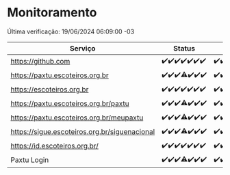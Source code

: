 # Monitoramento

Última verificação: 19/06/2024 06:09:00 -03

|Serviço|Status|Últimas 24h|
|---|---|---|
|https://github.com|<span title="2024-06-12: OK=24">✔️</span><span title="2024-06-13: OK=24">✔️</span><span title="2024-06-14: OK=24">✔️</span><span title="2024-06-15: OK=24">✔️</span><span title="2024-06-16: OK=24">✔️</span><span title="2024-06-17: OK=24">✔️</span><span title="2024-06-18: OK=10">✔️</span>|<span title="18/06/2024 07:07:00 -03 : 200">✔️</span><span title="18/06/2024 08:05:00 -03 : 200">✔️</span><span title="18/06/2024 09:12:00 -03 : 200">✔️</span><span title="18/06/2024 10:10:00 -03 : 200">✔️</span><span title="18/06/2024 11:06:00 -03 : 200">✔️</span><span title="18/06/2024 12:07:00 -03 : 200">✔️</span><span title="18/06/2024 13:08:00 -03 : 200">✔️</span><span title="18/06/2024 14:06:00 -03 : 200">✔️</span><span title="18/06/2024 15:09:00 -03 : 200">✔️</span><span title="18/06/2024 16:05:00 -03 : 200">✔️</span><span title="18/06/2024 17:08:00 -03 : 200">✔️</span><span title="18/06/2024 18:06:00 -03 : 200">✔️</span><span title="18/06/2024 19:06:00 -03 : 200">✔️</span><span title="18/06/2024 20:07:00 -03 : 200">✔️</span><span title="18/06/2024 21:33:00 -03 : 200">✔️</span><span title="18/06/2024 22:54:00 -03 : 200">✔️</span><span title="18/06/2024 23:26:00 -03 : 200">✔️</span><span title="19/06/2024 00:08:00 -03 : 200">✔️</span><span title="19/06/2024 01:09:00 -03 : 200">✔️</span><span title="19/06/2024 02:07:00 -03 : 200">✔️</span><span title="19/06/2024 03:10:00 -03 : 200">✔️</span><span title="19/06/2024 04:06:00 -03 : 200">✔️</span><span title="19/06/2024 05:09:00 -03 : 200">✔️</span><span title="19/06/2024 06:09:00 -03 : 200">✔️</span>|
|https://paxtu.escoteiros.org.br|<span title="2024-06-12: OK=24">✔️</span><span title="2024-06-13: OK=24">✔️</span><span title="2024-06-14: OK=24">✔️</span><span title="2024-06-15: OK=23, Falhas=1">⚠️</span><span title="2024-06-16: OK=24">✔️</span><span title="2024-06-17: OK=24">✔️</span><span title="2024-06-18: OK=10">✔️</span>|<span title="18/06/2024 07:07:00 -03 : 200">✔️</span><span title="18/06/2024 08:05:00 -03 : 200">✔️</span><span title="18/06/2024 09:12:00 -03 : 200">✔️</span><span title="18/06/2024 10:10:00 -03 : 200">✔️</span><span title="18/06/2024 11:06:00 -03 : 200">✔️</span><span title="18/06/2024 12:07:00 -03 : 200">✔️</span><span title="18/06/2024 13:08:00 -03 : 200">✔️</span><span title="18/06/2024 14:06:00 -03 : 200">✔️</span><span title="18/06/2024 15:09:00 -03 : 200">✔️</span><span title="18/06/2024 16:05:00 -03 : 200">✔️</span><span title="18/06/2024 17:08:00 -03 : 200">✔️</span><span title="18/06/2024 18:06:00 -03 : 200">✔️</span><span title="18/06/2024 19:06:00 -03 : 200">✔️</span><span title="18/06/2024 20:07:00 -03 : 200">✔️</span><span title="18/06/2024 21:33:00 -03 : 200">✔️</span><span title="18/06/2024 22:54:00 -03 : 200">✔️</span><span title="18/06/2024 23:26:00 -03 : 200">✔️</span><span title="19/06/2024 00:08:00 -03 : 200">✔️</span><span title="19/06/2024 01:09:00 -03 : 200">✔️</span><span title="19/06/2024 02:07:00 -03 : 200">✔️</span><span title="19/06/2024 03:10:00 -03 : 200">✔️</span><span title="19/06/2024 04:06:00 -03 : 200">✔️</span><span title="19/06/2024 05:09:00 -03 : 200">✔️</span><span title="19/06/2024 06:09:00 -03 : 200">✔️</span>|
|https://escoteiros.org.br|<span title="2024-06-12: OK=24">✔️</span><span title="2024-06-13: OK=24">✔️</span><span title="2024-06-14: OK=24">✔️</span><span title="2024-06-15: OK=24">✔️</span><span title="2024-06-16: OK=24">✔️</span><span title="2024-06-17: OK=24">✔️</span><span title="2024-06-18: OK=10">✔️</span>|<span title="18/06/2024 07:07:00 -03 : 200">✔️</span><span title="18/06/2024 08:05:00 -03 : 200">✔️</span><span title="18/06/2024 09:12:00 -03 : 200">✔️</span><span title="18/06/2024 10:10:00 -03 : 200">✔️</span><span title="18/06/2024 11:06:00 -03 : 200">✔️</span><span title="18/06/2024 12:07:00 -03 : 200">✔️</span><span title="18/06/2024 13:08:00 -03 : 200">✔️</span><span title="18/06/2024 14:06:00 -03 : 200">✔️</span><span title="18/06/2024 15:10:00 -03 : 200">✔️</span><span title="18/06/2024 16:05:00 -03 : 200">✔️</span><span title="18/06/2024 17:08:00 -03 : 200">✔️</span><span title="18/06/2024 18:06:00 -03 : 200">✔️</span><span title="18/06/2024 19:06:00 -03 : 200">✔️</span><span title="18/06/2024 20:07:00 -03 : 200">✔️</span><span title="18/06/2024 21:33:00 -03 : 200">✔️</span><span title="18/06/2024 22:54:00 -03 : 200">✔️</span><span title="18/06/2024 23:26:00 -03 : 200">✔️</span><span title="19/06/2024 00:08:00 -03 : 200">✔️</span><span title="19/06/2024 01:09:00 -03 : 200">✔️</span><span title="19/06/2024 02:07:00 -03 : 200">✔️</span><span title="19/06/2024 03:10:00 -03 : 200">✔️</span><span title="19/06/2024 04:06:00 -03 : 200">✔️</span><span title="19/06/2024 05:09:00 -03 : 200">✔️</span><span title="19/06/2024 06:09:00 -03 : 200">✔️</span>|
|https://paxtu.escoteiros.org.br/paxtu|<span title="2024-06-12: OK=24">✔️</span><span title="2024-06-13: OK=24">✔️</span><span title="2024-06-14: OK=24">✔️</span><span title="2024-06-15: OK=23, Falhas=1">⚠️</span><span title="2024-06-16: OK=24">✔️</span><span title="2024-06-17: OK=24">✔️</span><span title="2024-06-18: OK=10">✔️</span>|<span title="18/06/2024 07:07:00 -03 : 200">✔️</span><span title="18/06/2024 08:05:00 -03 : 200">✔️</span><span title="18/06/2024 09:13:00 -03 : 200">✔️</span><span title="18/06/2024 10:10:00 -03 : 200">✔️</span><span title="18/06/2024 11:06:00 -03 : 200">✔️</span><span title="18/06/2024 12:07:00 -03 : 200">✔️</span><span title="18/06/2024 13:08:00 -03 : 200">✔️</span><span title="18/06/2024 14:06:00 -03 : 200">✔️</span><span title="18/06/2024 15:10:00 -03 : 200">✔️</span><span title="18/06/2024 16:05:00 -03 : 200">✔️</span><span title="18/06/2024 17:08:00 -03 : 200">✔️</span><span title="18/06/2024 18:06:00 -03 : 200">✔️</span><span title="18/06/2024 19:06:00 -03 : 200">✔️</span><span title="18/06/2024 20:07:00 -03 : 200">✔️</span><span title="18/06/2024 21:33:00 -03 : 200">✔️</span><span title="18/06/2024 22:54:00 -03 : 200">✔️</span><span title="18/06/2024 23:26:00 -03 : 200">✔️</span><span title="19/06/2024 00:08:00 -03 : 200">✔️</span><span title="19/06/2024 01:09:00 -03 : 200">✔️</span><span title="19/06/2024 02:07:00 -03 : 200">✔️</span><span title="19/06/2024 03:10:00 -03 : 200">✔️</span><span title="19/06/2024 04:06:00 -03 : 200">✔️</span><span title="19/06/2024 05:09:00 -03 : 200">✔️</span><span title="19/06/2024 06:09:00 -03 : 200">✔️</span>|
|https://paxtu.escoteiros.org.br/meupaxtu|<span title="2024-06-12: OK=24">✔️</span><span title="2024-06-13: OK=24">✔️</span><span title="2024-06-14: OK=24">✔️</span><span title="2024-06-15: OK=23, Falhas=1">⚠️</span><span title="2024-06-16: OK=24">✔️</span><span title="2024-06-17: OK=24">✔️</span><span title="2024-06-18: OK=10">✔️</span>|<span title="18/06/2024 07:07:00 -03 : 200">✔️</span><span title="18/06/2024 08:05:00 -03 : 200">✔️</span><span title="18/06/2024 09:13:00 -03 : 200">✔️</span><span title="18/06/2024 10:10:00 -03 : 200">✔️</span><span title="18/06/2024 11:06:00 -03 : 200">✔️</span><span title="18/06/2024 12:07:00 -03 : 200">✔️</span><span title="18/06/2024 13:08:00 -03 : 200">✔️</span><span title="18/06/2024 14:06:00 -03 : 200">✔️</span><span title="18/06/2024 15:10:00 -03 : 200">✔️</span><span title="18/06/2024 16:05:00 -03 : 200">✔️</span><span title="18/06/2024 17:08:00 -03 : 200">✔️</span><span title="18/06/2024 18:06:00 -03 : 200">✔️</span><span title="18/06/2024 19:06:00 -03 : 200">✔️</span><span title="18/06/2024 20:07:00 -03 : 200">✔️</span><span title="18/06/2024 21:33:00 -03 : 200">✔️</span><span title="18/06/2024 22:54:00 -03 : 200">✔️</span><span title="18/06/2024 23:26:00 -03 : 200">✔️</span><span title="19/06/2024 00:08:00 -03 : 200">✔️</span><span title="19/06/2024 01:09:00 -03 : 200">✔️</span><span title="19/06/2024 02:07:00 -03 : 200">✔️</span><span title="19/06/2024 03:10:00 -03 : 200">✔️</span><span title="19/06/2024 04:06:00 -03 : 200">✔️</span><span title="19/06/2024 05:09:00 -03 : 200">✔️</span><span title="19/06/2024 06:09:00 -03 : 200">✔️</span>|
|https://sigue.escoteiros.org.br/siguenacional|<span title="2024-06-12: OK=24">✔️</span><span title="2024-06-13: OK=24">✔️</span><span title="2024-06-14: OK=24">✔️</span><span title="2024-06-15: OK=23, Falhas=1">⚠️</span><span title="2024-06-16: OK=24">✔️</span><span title="2024-06-17: OK=24">✔️</span><span title="2024-06-18: OK=10">✔️</span>|<span title="18/06/2024 07:07:00 -03 : 200">✔️</span><span title="18/06/2024 08:05:00 -03 : 200">✔️</span><span title="18/06/2024 09:13:00 -03 : 200">✔️</span><span title="18/06/2024 10:10:00 -03 : 200">✔️</span><span title="18/06/2024 11:06:00 -03 : 200">✔️</span><span title="18/06/2024 12:07:00 -03 : 200">✔️</span><span title="18/06/2024 13:08:00 -03 : 200">✔️</span><span title="18/06/2024 14:06:00 -03 : 200">✔️</span><span title="18/06/2024 15:10:00 -03 : 200">✔️</span><span title="18/06/2024 16:05:00 -03 : 200">✔️</span><span title="18/06/2024 17:08:00 -03 : 200">✔️</span><span title="18/06/2024 18:06:00 -03 : 200">✔️</span><span title="18/06/2024 19:06:00 -03 : 200">✔️</span><span title="18/06/2024 20:07:00 -03 : 200">✔️</span><span title="18/06/2024 21:33:00 -03 : 200">✔️</span><span title="18/06/2024 22:54:00 -03 : 200">✔️</span><span title="18/06/2024 23:26:00 -03 : 200">✔️</span><span title="19/06/2024 00:08:00 -03 : 200">✔️</span><span title="19/06/2024 01:09:00 -03 : 200">✔️</span><span title="19/06/2024 02:07:00 -03 : 200">✔️</span><span title="19/06/2024 03:10:00 -03 : 200">✔️</span><span title="19/06/2024 04:07:00 -03 : 200">✔️</span><span title="19/06/2024 05:09:00 -03 : 200">✔️</span><span title="19/06/2024 06:09:00 -03 : 200">✔️</span>|
|https://id.escoteiros.org.br/|<span title="2024-06-12: OK=24">✔️</span><span title="2024-06-13: OK=24">✔️</span><span title="2024-06-14: OK=24">✔️</span><span title="2024-06-15: OK=24">✔️</span><span title="2024-06-16: OK=24">✔️</span><span title="2024-06-17: OK=24">✔️</span><span title="2024-06-18: OK=10">✔️</span>|<span title="18/06/2024 07:07:00 -03 : 200">✔️</span><span title="18/06/2024 08:05:00 -03 : 200">✔️</span><span title="18/06/2024 09:13:00 -03 : 200">✔️</span><span title="18/06/2024 10:10:00 -03 : 200">✔️</span><span title="18/06/2024 11:06:00 -03 : 200">✔️</span><span title="18/06/2024 12:07:00 -03 : 200">✔️</span><span title="18/06/2024 13:08:00 -03 : 200">✔️</span><span title="18/06/2024 14:06:00 -03 : 200">✔️</span><span title="18/06/2024 15:10:00 -03 : 200">✔️</span><span title="18/06/2024 16:05:00 -03 : 200">✔️</span><span title="18/06/2024 17:08:00 -03 : 200">✔️</span><span title="18/06/2024 18:06:00 -03 : 200">✔️</span><span title="18/06/2024 19:06:00 -03 : 200">✔️</span><span title="18/06/2024 20:07:00 -03 : 200">✔️</span><span title="18/06/2024 21:33:00 -03 : 200">✔️</span><span title="18/06/2024 22:54:00 -03 : 200">✔️</span><span title="18/06/2024 23:26:00 -03 : 200">✔️</span><span title="19/06/2024 00:08:00 -03 : 200">✔️</span><span title="19/06/2024 01:09:00 -03 : 200">✔️</span><span title="19/06/2024 02:07:00 -03 : 200">✔️</span><span title="19/06/2024 03:10:00 -03 : 200">✔️</span><span title="19/06/2024 04:07:00 -03 : 200">✔️</span><span title="19/06/2024 05:09:00 -03 : 200">✔️</span><span title="19/06/2024 06:09:00 -03 : 200">✔️</span>|
|Paxtu Login|<span title="2024-06-12: OK=24">✔️</span><span title="2024-06-13: OK=24">✔️</span><span title="2024-06-14: OK=24">✔️</span><span title="2024-06-15: OK=23, Falhas=1">⚠️</span><span title="2024-06-16: OK=24">✔️</span><span title="2024-06-17: OK=24">✔️</span><span title="2024-06-18: OK=10">✔️</span>|<span title="18/06/2024 07:07:00 -03 : 200">✔️</span><span title="18/06/2024 08:05:00 -03 : 200">✔️</span><span title="18/06/2024 09:13:00 -03 : 200">✔️</span><span title="18/06/2024 10:10:00 -03 : 200">✔️</span><span title="18/06/2024 11:06:00 -03 : 200">✔️</span><span title="18/06/2024 12:07:00 -03 : 200">✔️</span><span title="18/06/2024 13:08:00 -03 : 200">✔️</span><span title="18/06/2024 14:06:00 -03 : 200">✔️</span><span title="18/06/2024 15:10:00 -03 : 200">✔️</span><span title="18/06/2024 16:05:00 -03 : 200">✔️</span><span title="18/06/2024 17:08:00 -03 : 200">✔️</span><span title="18/06/2024 18:06:00 -03 : 200">✔️</span><span title="18/06/2024 19:06:00 -03 : 200">✔️</span><span title="18/06/2024 20:07:00 -03 : 200">✔️</span><span title="18/06/2024 21:33:00 -03 : 200">✔️</span><span title="18/06/2024 22:54:00 -03 : 200">✔️</span><span title="18/06/2024 23:26:00 -03 : 200">✔️</span><span title="19/06/2024 00:08:00 -03 : 200">✔️</span><span title="19/06/2024 01:09:00 -03 : 200">✔️</span><span title="19/06/2024 02:07:00 -03 : 200">✔️</span><span title="19/06/2024 03:10:00 -03 : 200">✔️</span><span title="19/06/2024 04:07:00 -03 : 200">✔️</span><span title="19/06/2024 05:09:00 -03 : 200">✔️</span><span title="19/06/2024 06:09:00 -03 : 200">✔️</span>|
